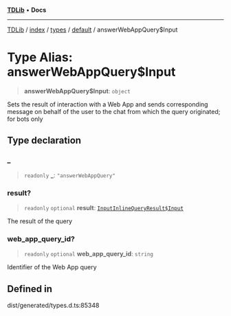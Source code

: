 [**TDLib**](../../../../../../README.md) • **Docs**

***

[TDLib](../../../../../../modules.md) / [index](../../../../../README.md) / [types](../../../README.md) / [default](../README.md) / answerWebAppQuery$Input

# Type Alias: answerWebAppQuery$Input

> **answerWebAppQuery$Input**: `object`

Sets the result of interaction with a Web App and sends corresponding message on behalf of the user to the chat from which the query originated; for bots only

## Type declaration

### \_

> `readonly` **\_**: `"answerWebAppQuery"`

### result?

> `readonly` `optional` **result**: [`InputInlineQueryResult$Input`](InputInlineQueryResult$Input.md)

The result of the query

### web\_app\_query\_id?

> `readonly` `optional` **web\_app\_query\_id**: `string`

Identifier of the Web App query

## Defined in

dist/generated/types.d.ts:85348
